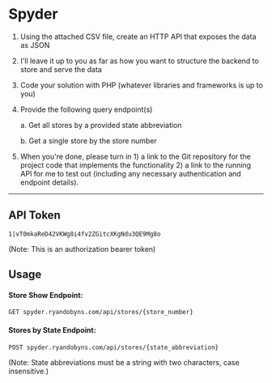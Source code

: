# Spyder

1. Using the attached CSV file, create an HTTP API that exposes the data as JSON

2. I'll leave it up to you as far as how you want to structure the backend to store and serve the data

3. Code your solution with PHP (whatever libraries and frameworks is up to you)

4. Provide the following query endpoint(s)

    a. Get all stores by a provided state abbreviation

    b. Get a single store by the store number

5. When you're done, please turn in 1) a link to the Git repository for the project code that implements the functionality 2) a link to the running API for me to test out (including any necessary authentication and endpoint details).

---

## API Token

`1|vT0mkaReD42VKWg8i4fv2ZGitcXKgNdu3QE9Mg8o`

(Note: This is an authorization bearer token)

## Usage

#### Store Show Endpoint:

```
GET spyder.ryandobyns.com/api/stores/{store_number}
```

#### Stores by State Endpoint:

```
POST spyder.ryandobyns.com/api/stores/{state_abbreviation}
```

(Note: State abbreviations must be a string with two characters, case insensitive.)
